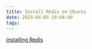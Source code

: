 ```yaml
---
title: Install Redis on Ubuntu
date: 2023-04-03 19:04:49
tags:
---
```

[installing Redis](https://www.ionos.com/digitalguide/hosting/technical-matters/redis-tutorial/)